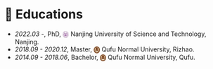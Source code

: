 
# 📖 Educations
- *2022.03 -*, PhD, <img src="/images/njust_logo.png" alt="njust" width="14" height="16" style="vertical-align: middle;"> Nanjing University of Science and Technology, Nanjing.
- *2018.09 - 2020.12*, Master, <img src="/images/qfnu_logo.png" alt="qfnu" width="14" height="16" style="vertical-align: middle;"> Qufu Normal University, Rizhao.
- *2014.09 - 2018.06*, Bachelor, <img src="/images/qfnu_logo.png" alt="qfnu" width="14" height="16" style="vertical-align: middle;"> Qufu Normal University, Qufu.


